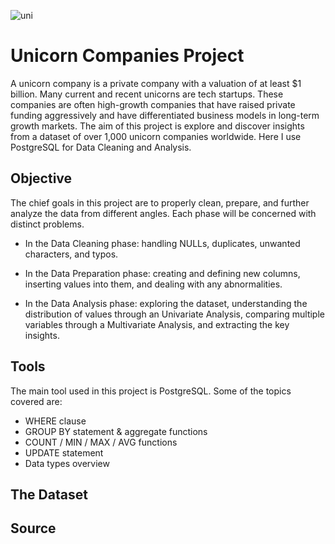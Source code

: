 ![uni](https://user-images.githubusercontent.com/69180967/206931733-6376b527-9a23-4c63-bc01-11b1c1d6320d.png)

# Unicorn Companies Project

A unicorn company is a private company with a valuation of at least $1 billion. Many current and recent unicorns are tech startups. These companies are often high-growth companies that have raised private funding aggressively and have differentiated business models in long-term growth markets. The aim of this project is explore and discover insights from a dataset of over 1,000 unicorn companies worldwide. Here I use PostgreSQL for Data Cleaning and Analysis.

## Objective

The chief goals in this project are to properly clean, prepare, and further analyze the data from different angles. Each phase will be concerned with distinct problems.

- In the Data Cleaning phase: handling NULLs, duplicates, unwanted characters, and typos.

- In the Data Preparation phase: creating and defining new columns, inserting values into them, and dealing with any abnormalities.

- In the Data Analysis phase: exploring the dataset, understanding the distribution of values through an Univariate Analysis, comparing multiple variables through a Multivariate Analysis, and extracting the key insights.

## Tools

The main tool used in this project is PostgreSQL. Some of the topics covered are:
- WHERE clause
- GROUP BY statement & aggregate functions
- COUNT / MIN / MAX / AVG functions
- UPDATE statement
- Data types overview  

## The Dataset


## Source
